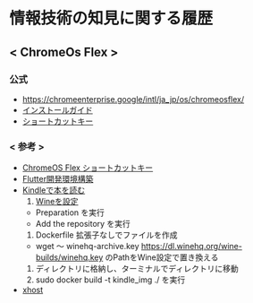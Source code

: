 # 情報技術の知見に関する履歴

## < ChromeOs Flex >
### 公式
+ https://chromeenterprise.google/intl/ja_jp/os/chromeosflex/
+ [インストールガイド](https://support.google.com/chromeosflex/answer/11552529?hl=ja&visit_id=638087373823997548-1542311112&ref_topic=11551271&rd=1)
+ [ショートカットキー](https://support.google.com/chromebook/answer/183101?hl=ja)


### < 参考 >
+ [ChromeOS Flex ショートカットキー](https://4thsight.xyz/41777)
+ [Flutter開発環境構築](http://pineplanter.moo.jp/non-it-salaryman/2022/02/07/chromebook-flutter/)
+ [Kindleで本を読む](https://zenn.dev/junkawa/articles/chromeosflex_install_kindleforpc#crostini-%E7%92%B0%E5%A2%83)
  1. [Wineを設定](https://wiki.winehq.org/Ubuntu)
    + Preparation を実行
    + Add the repository を実行
  1. Dockerfile 拡張子なしでファイルを作成
    + wget 〜 winehq-archive.key https://dl.winehq.org/wine-builds/winehq.key のPathをWine設定で置き換える
  1. ディレクトリに格納し、ターミナルでディレクトリに移動
  1. sudo docker build -t kindle_img ./ を実行
+ [xhost](https://kledgeb.blogspot.com/2012/09/ubuntu-x-2.html) 